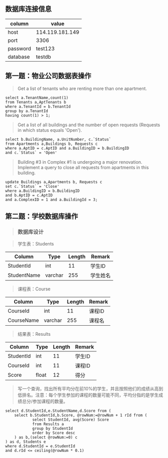 
## 数据库连接信息

column|value
--|--
host|114.119.181.149
port|3306
password|test123
database|testdb

## 第一题：物业公司数据表操作
> Get a list of tenants who are renting more than one apartment. 

```
select a.TenantName,count(1) 
from Tenants a,AptTenants b 
where a.TenantId = b.TenantId
group by a.TenantId
having count(1) > 1;
```

> Get a list of all buildings and the number of open requests (Requests in which status equals 'Open'). 
```
select b.BuildingName, a.UnitNumber, c.`Status` 
from Apartments a,Buildings b, Requests c 
where a.AptID = c.AptID and a.BuildingID = b.BuildingID
and c.`Status` = 'Open'
```

> Building #3 in Complex #1 is undergoing a major renovation. Implement a query to close all requests from apartments in this building.  
```
update Buildings a,Apartments b, Requests c 
set c.`Status` = 'Close'
where a.BuildingID = b.BuildingID 
and b.AptID = c.AptID
and a.ComplexID = 1 and a.BuildingId = 3;
```

## 第二题：学校数据库操作

> ### 数据库设计

> 学生表：Students

Column|Type|Length|Remark
--|--|--|--
StudentId|int|11|学生ID
StudentName|varchar|255|学生姓名

> 课程表：Course

Column|Type|Length|Remark
--|--|--|--
CourseId|int|11|课程ID
CourseName|varchar|255|课程名

> 结果表：Results

Column|Type|Length|Remark
--|--|--|--
StudentId|int|11|学生ID
CourseId|int|11|课程ID
Score|float|12|得分

> 写一个查询，找出所有平均分在前10%的学生，并且按照他们的成绩从高到低排名。注意：每个学生参加的课程的数量可能不同，平均分指的是学生成绩总分/参加课程的数量。

```
select d.StudentId,e.StudentName,d.Score from (
	select b.StudentId,b.Score, @rowNum:=@rowNum + 1 rId from (
			select StudentId, avg(Score) Score
			from Results a
			group by StudentId
			order by Score desc
	) as b,(select @rowNum:=0) c
) as d, Students e
where d.StudentId = e.StudentId 
and d.rId <= ceiling(@rowNum * 0.1)
```